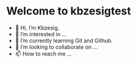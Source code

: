 # Welcome to kbzesigtest
- 👋 Hi, I’m Kbzesig.
- 👀 I’m interested in ...
- 🌱 I’m currently learning Git and Github.
- 💞️ I’m looking to collaborate on ...
- 📫 How to reach me ...

<!---
kbzesig/kbzesig is a ✨ special ✨ repository because its `README.md` (this file) appears on your GitHub profile.
You can click the Preview link to take a look at your changes.
--->
